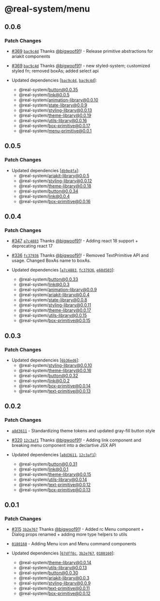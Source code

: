 # @real-system/menu

## 0.0.6

### Patch Changes

- [#369](https://github.com/bigwoof91/real-system/pull/369) [`bac9c4d`](https://github.com/bigwoof91/real-system/commit/bac9c4d801b7f24e8a3a1770b613151c30d31d74) Thanks [@bigwoof91](https://github.com/bigwoof91)! - Release primitive abstractions for ariakit components

* [#369](https://github.com/bigwoof91/real-system/pull/369) [`bac9c4d`](https://github.com/bigwoof91/real-system/commit/bac9c4d801b7f24e8a3a1770b613151c30d31d74) Thanks [@bigwoof91](https://github.com/bigwoof91)! - new styled-system; customized styled fn; removed boxAs; added select api

* Updated dependencies [[`bac9c4d`](https://github.com/bigwoof91/real-system/commit/bac9c4d801b7f24e8a3a1770b613151c30d31d74), [`bac9c4d`](https://github.com/bigwoof91/real-system/commit/bac9c4d801b7f24e8a3a1770b613151c30d31d74)]:
  - @real-system/button@0.0.35
  - @real-system/link@0.0.5
  - @real-system/animation-library@0.0.10
  - @real-system/state-library@0.0.9
  - @real-system/styling-library@0.0.13
  - @real-system/theme-library@0.0.19
  - @real-system/utils-library@0.0.16
  - @real-system/box-primitive@0.0.17
  - @real-system/menu-primitive@0.0.1

## 0.0.5

### Patch Changes

- Updated dependencies [[`db9e4fa`](https://github.com/bigwoof91/real-system/commit/db9e4fad4f0ee9af44a29bd503f240046dba08cf)]:
  - @real-system/ariakit-library@0.0.5
  - @real-system/styling-library@0.0.12
  - @real-system/theme-library@0.0.18
  - @real-system/button@0.0.34
  - @real-system/link@0.0.4
  - @real-system/box-primitive@0.0.16

## 0.0.4

### Patch Changes

- [#347](https://github.com/bigwoof91/real-system/pull/347) [`a7c4883`](https://github.com/bigwoof91/real-system/commit/a7c4883510c36bac1d24f2c6e11ebc8caed191a5) Thanks [@bigwoof91](https://github.com/bigwoof91)! - Adding react 18 support + deprecating react 17

* [#336](https://github.com/bigwoof91/real-system/pull/336) [`fc37936`](https://github.com/bigwoof91/real-system/commit/fc379360ae68cccbe5a2f7d71c4f5a1d37e2d803) Thanks [@bigwoof91](https://github.com/bigwoof91)! - Removed TextPrimitive API and usage. Changed BoxAs name to boxAs.

* Updated dependencies [[`a7c4883`](https://github.com/bigwoof91/real-system/commit/a7c4883510c36bac1d24f2c6e11ebc8caed191a5), [`fc37936`](https://github.com/bigwoof91/real-system/commit/fc379360ae68cccbe5a2f7d71c4f5a1d37e2d803), [`e60d503`](https://github.com/bigwoof91/real-system/commit/e60d5033999d03c19bbc69cd29de18769af8771f)]:
  - @real-system/button@0.0.33
  - @real-system/link@0.0.3
  - @real-system/animation-library@0.0.9
  - @real-system/ariakit-library@0.0.4
  - @real-system/state-library@0.0.8
  - @real-system/styling-library@0.0.11
  - @real-system/theme-library@0.0.17
  - @real-system/utils-library@0.0.15
  - @real-system/box-primitive@0.0.15

## 0.0.3

### Patch Changes

- Updated dependencies [[`6b36ed6`](https://github.com/bigwoof91/real-system/commit/6b36ed6db1213a10ea0e716a5cec86670624b5d9)]:
  - @real-system/styling-library@0.0.10
  - @real-system/theme-library@0.0.16
  - @real-system/button@0.0.32
  - @real-system/link@0.0.2
  - @real-system/box-primitive@0.0.14
  - @real-system/text-primitive@0.0.13

## 0.0.2

### Patch Changes

- [`a8d3611`](https://github.com/bigwoof91/real-system/commit/a8d3611d535360b5ede54b20a308306a6d548ca9) - Standardizing theme tokens and updated gray-fill button style

* [#320](https://github.com/bigwoof91/real-system/pull/320) [`12c3af1`](https://github.com/bigwoof91/real-system/commit/12c3af18e0088a13eb21acf8aa91ff59e119b33b) Thanks [@bigwoof91](https://github.com/bigwoof91)! - Adding link component and breaking menu component into a declartive JSX API

* Updated dependencies [[`a8d3611`](https://github.com/bigwoof91/real-system/commit/a8d3611d535360b5ede54b20a308306a6d548ca9), [`12c3af1`](https://github.com/bigwoof91/real-system/commit/12c3af18e0088a13eb21acf8aa91ff59e119b33b)]:
  - @real-system/button@0.0.31
  - @real-system/link@0.0.1
  - @real-system/theme-library@0.0.15
  - @real-system/utils-library@0.0.14
  - @real-system/text-primitive@0.0.12
  - @real-system/box-primitive@0.0.13

## 0.0.1

### Patch Changes

- [#315](https://github.com/bigwoof91/real-system/pull/315) [`3b2e767`](https://github.com/bigwoof91/real-system/commit/3b2e767da36cc57b9450a7b40c4418c2d32d141d) Thanks [@bigwoof91](https://github.com/bigwoof91)! - Added rc Menu component + Dialog props renamed + adding more type helpers to utils

* [`0180160`](https://github.com/bigwoof91/real-system/commit/0180160dc4c34f77c7f9d13f0eabae36ee4cce93) - Adding Menu icon and Menu command components

* Updated dependencies [[`67dff8c`](https://github.com/bigwoof91/real-system/commit/67dff8cb26e7b14d133aa181abe35d3e50320114), [`3b2e767`](https://github.com/bigwoof91/real-system/commit/3b2e767da36cc57b9450a7b40c4418c2d32d141d), [`0180160`](https://github.com/bigwoof91/real-system/commit/0180160dc4c34f77c7f9d13f0eabae36ee4cce93)]:
  - @real-system/theme-library@0.0.14
  - @real-system/utils-library@0.0.13
  - @real-system/button@0.0.30
  - @real-system/ariakit-library@0.0.3
  - @real-system/styling-library@0.0.9
  - @real-system/text-primitive@0.0.11
  - @real-system/box-primitive@0.0.12

